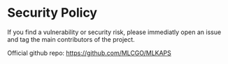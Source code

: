 # Security Policy

If you find a vulnerability or security risk, please immediatly open an issue and tag the main contributors of the project.

Official github repo: https://github.com/MLCGO/MLKAPS